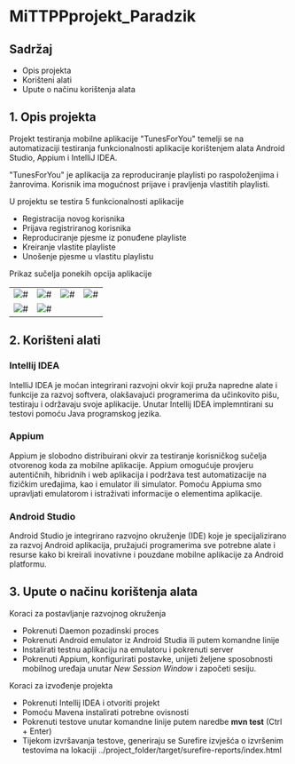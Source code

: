 # MiTTPPprojekt_Paradzik
## Sadržaj
<ul>
  <li>Opis projekta</li>
  <li>Korišteni alati</li>
  <li>Upute o načinu korištenja alata</li>
</ul>

## 1. Opis projekta
<p>Projekt testiranja mobilne aplikacije "TunesForYou" temelji se na automatizaciji testiranja funkcionalnosti aplikacije korištenjem alata Android Studio, Appium i IntelliJ IDEA.</p>
<p>"TunesForYou" je aplikacija za reproduciranje playlisti po raspoloženjima i žanrovima. Korisnik ima mogućnost prijave i pravljenja vlastitih playlisti.</p>
<p>U projektu se testira 5 funkcionalnosti aplikacije</p>
<ul>
  <li>Registracija novog korisnika</li>
  <li>Prijava registriranog korisnika</li>
  <li>Reproduciranje pjesme iz ponuđene playliste</li>
  <li>Kreiranje vlastite playliste</li>
  <li>Unošenje pjesme u vlastitu playlistu</li>
</ul>

<p>Prikaz sučelja ponekih opcija aplikacije</p>

<table>
  <tr>
    <td>
      <img src="https://i.postimg.cc/28JqqDhX/photo-5918059317632811492-y.jpg" alt="#">
    </td>
    <td>
      <img src="https://i.postimg.cc/FHCgTqMM/photo-5918059317632811491-y.jpg" alt="#">
    </td>
    <td>
      <img src="https://i.postimg.cc/tTW0zFMx/photo-5918059317632811490-y.jpg" alt="#">
    </td>
    <td>
      <img src=https://i.postimg.cc/qqcxQ7rw/photo-5918059317632811488-y.jpg" alt="#">
    </td>

  </tr>
  <tr>
    <td>
      <img src="https://i.postimg.cc/nhy0GNb3/photo-5918059317632811486-y.jpg" alt="#">
    </td>
    <td>
      <img src="https://i.postimg.cc/zD47r938/photo-5918059317632811487-y.jpg" alt="#">
    </td> 
  </tr>
</table>

## 2. Korišteni alati
### Intellij IDEA
<p>
IntelliJ IDEA je moćan integrirani razvojni okvir koji pruža napredne alate i funkcije za razvoj softvera, olakšavajući programerima da učinkovito pišu, testiraju i održavaju svoje aplikacije. Unutar Intellij IDEA implemntirani su testovi pomoću Java programskog jezika.</p>

### Appium
<p>Appium je slobodno distribuirani okvir za testiranje korisničkog sučelja otvorenog koda za
mobilne aplikacije. Appium omogućuje provjeru autentičnih, hibridnih i web aplikacija i podržava test
automatizacije na fizičkim uređajima, kao i emulator ili simulator. Pomoću Appiuma smo upravljati emulatorom i istraživati informacije o elementima aplikacije.</p>

### Android Studio
<p>Android Studio je integrirano razvojno okruženje (IDE) koje je specijalizirano za razvoj Android aplikacija, pružajući programerima sve potrebne alate i resurse kako bi kreirali inovativne i pouzdane mobilne aplikacije za Android platformu.</p>

## 3. Upute o načinu korištenja alata
<p>Koraci za postavljanje razvojnog okruženja</p>
<ul>
  <li>Pokrenuti Daemon pozadinski proces</li>
  <li>Pokrenuti Android emulator iz Android Studia ili putem komandne linije
</li>
  <li>Instalirati testnu aplikaciju na emulatoru i pokrenuti server</li>
  <li>Pokrenuti Appium, konfigurirati postavke, unijeti željene sposobnosti mobilnog uređaja unutar <i>New Session Window</i> i započeti sesiju.</li>
</ul>

<p>Koraci za izvođenje projekta</p>
<ul>
  <li>Pokrenuti Intellij IDEA i otvoriti projekt</li>
  <li>Pomoću Mavena instalirati potrebne ovisnosti
</li>
  <li>Pokrenuti testove unutar komandne linije putem naredbe <b>mvn test</b> (Ctrl + Enter)</li>
  <li>Tijekom izvršavanja testove, generiraju se Surefire izvješća o izvršenim testovima na lokaciji ../project_folder/target/surefire-reports/index.html
</li>
</ul>
